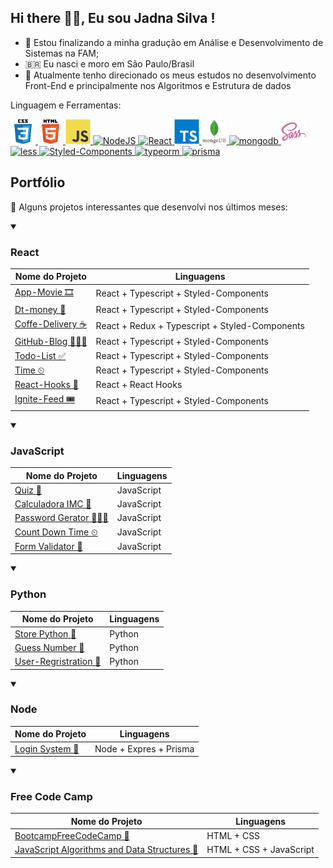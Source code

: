 ## Hi there 🖐🏾, Eu sou Jadna Silva !



- 📝 Estou finalizando a minha gradução em Análise e Desenvolvimento de Sistemas na FAM;
- 🇧🇷  Eu nasci e moro em São Paulo/Brasil
- 🚀 Atualmente tenho direcionado os meus estudos no desenvolvimento Front-End e principalmente nos Algoritmos e Estrutura de dados 

Linguagem e Ferramentas: 

<p align="left"> 
  <a href="https://www.w3schools.com/css/" target="_blank" rel="noreferrer"> 
    <img src="https://raw.githubusercontent.com/devicons/devicon/master/icons/css3/css3-original-wordmark.svg" alt="css3" width="40" height="40"/>
  </a> 
  <a href="https://www.w3schools.com/html/" target="_blank" rel="noreferrer"> 
    <img src="https://raw.githubusercontent.com/devicons/devicon/master/icons/html5/html5-original-wordmark.svg" alt="html5" width="40" height="40"/> 
  </a>  
  <a href="https://developer.mozilla.org/en-US/docs/Web/JavaScript" target="_blank" rel="noreferrer"> 
    <img src="https://raw.githubusercontent.com/devicons/devicon/master/icons/javascript/javascript-original.svg" alt="javascript" width="40" height="40"/> 
  </a>
  <a href="https://nodejs.org/en/docs" target="_blank" rel="noreferrer">
    <img src="https://pbs.twimg.com/profile_images/1262824892535373825/BiXDFDDp_400x400.jpg" alt="NodeJS" width="40" height="40" />
  </a>
  <a href="https://pt-br.reactjs.org/docs/getting-started.html" target="_blank" rel="noreferrer">
    <img src="https://cdn4.iconfinder.com/data/icons/logos-3/600/React.js_logo-512.png" alt="React" width="40" height="40" />
  </a>
  <a href="https://www.typescriptlang.org/" target="_blank" rel="noreferrer"> 
    <img src="https://raw.githubusercontent.com/devicons/devicon/master/icons/typescript/typescript-original.svg" alt="typescript" width="40" height="40"/> 
  </a>   
  <a href="https://www.mongodb.com/" target="_blank" rel="noreferrer"> 
    <img src="https://raw.githubusercontent.com/devicons/devicon/master/icons/mongodb/mongodb-original-wordmark.svg" alt="mongodb" width="40" height="40"/> 
  </a> 
  <a href="https://www.postgresql.org" target="_blank" rel="noreferrer">
    <img src="https://www.postgresql.org/media/img/about/press/elephant.png" alt="mongodb" width="40" height="40"/> 
  </a>
  <a href="https://sass-lang.com" target="_blank" rel="noreferrer"> 
    <img src="https://raw.githubusercontent.com/devicons/devicon/master/icons/sass/sass-original.svg" alt="sass" width="40" height="40"/> 
  </a>
  <a href="https://lesscss.org/usage/" target="_blank" rel="noreferrer"> 
    <img src="https://i1.wp.com/www.casamidia.com.br/wp-content/uploads/2016/03/less-logo.png?ssl=1" alt="less" width="40" height="40"/> 
  </a>
  <a href="https://styled-components.com" target="_blank" rel="noreferrer"> 
    <img src="https://images.opencollective.com/styled-components/fab37df/logo.png" alt="Styled-Components" width="40" height="40"/> 
  </a>     
  <a href="https://typeorm.io/#/" target="_blank" rel="noreferrer">
    <img src="https://avatars.githubusercontent.com/u/20165699" alt="typeorm" width="40" height="40"/> 
  </a>
  <a href="https://www.prisma.io" target="_blank" rel="noreferrer">
    <img src="https://avatars.githubusercontent.com/u/17219288?s=200&v=4" alt="prisma" height="40"/>
  </a>
</p>


## Portfólio

🤩 Alguns projetos interessantes que desenvolvi nos últimos meses:

<details open>
  <summary><h3>React </h3></summary>
  
  | Nome do Projeto | Linguagens |
  |------|-------|
  | [App-Movie 🎞](https://github.com/JadnaSantos/app-theMovie) | React + Typescript + Styled-Components
  | [Dt-money 💸](https://github.com/JadnaSantos/dt-Money) | React + Typescript + Styled-Components
  | [Coffe-Delivery ☕](https://github.com/JadnaSantos/coffee-delivery) | React + Redux + Typescript + Styled-Components
  | [GitHub-Blog 👨🏾‍💻](https://github.com/JadnaSantos/modulo3-githublog) | React + Typescript + Styled-Components
  | [Todo-List ✅](https://github.com/JadnaSantos/todoList) | React + Typescript + Styled-Components
  | [Time ⏲](https://github.com/JadnaSantos/timeIgnite) | React + Typescript + Styled-Components
  | [React-Hooks 📕](https://github.com/JadnaSantos/reactHooks) | React + React Hooks
  | [Ignite-Feed 🎟](https://github.com/JadnaSantos/igniteFeed) | React + Typescript + Styled-Components
  
</details>  

<details open>
  <summary><h3>JavaScript</h3></summary>
  
  | Nome do Projeto | Linguagens |
  |------|-------|
  | [Quiz 🔎](https://github.com/JadnaSantos/QuizApp) | JavaScript
  | [Calculadora IMC 📲](https://github.com/JadnaSantos/CalculateImc) | JavaScript
  | [Password Gerator 👨🏾‍💻](https://github.com/JadnaSantos/Password-Gerator) | JavaScript
  | [Count Down Time ⏲](https://github.com/JadnaSantos/CountDownTime-) | JavaScript
  | [Form Validator 📃](https://github.com/JadnaSantos/form-validator) | JavaScript

</details>  

<details open>
  <summary><h3>Python</h3></summary>
  
  | Nome do Projeto | Linguagens |
  |------|-------|
  | [Store Python 🛒](https://github.com/JadnaSantos/storePython) | Python
  | [Guess Number 🤯](https://github.com/JadnaSantos/guess_number) | Python
  | [User-Regristration 📠](https://github.com/JadnaSantos/user_registration) | Python

</details>  


<details open>
  <summary><h3>Node</h3></summary>
  
  | Nome do Projeto | Linguagens |
  |------|-------|
  | [Login System 🥇](https://github.com/JadnaSantos/loginSystem) |Node + Expres + Prisma 
  
</details>  


<details open>
  <summary><h3>Free Code Camp</h3></summary>
  
  | Nome do Projeto | Linguagens |
  |------|-------|
  | [BootcampFreeCodeCamp 🥇](https://github.com/JadnaSantos/BootCampFreeCodeCamp) | HTML + CSS
  | [JavaScript Algorithms and Data Structures 🎲](https://github.com/JadnaSantos/JavaScript-Algorithms-and-Data-Structures) | HTML + CSS + JavaScript
  
</details>  

